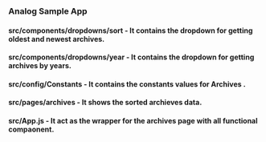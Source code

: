 ### Analog Sample App

#### src/components/dropdowns/sort - It contains the dropdown for getting oldest and newest archives.

#### src/components/dropdowns/year - It contains the dropdown for getting archives by years.

#### src/config/Constants - It contains the constants values for Archives .

#### src/pages/archives - It shows the sorted archieves data.

#### src/App.js - It act as the wrapper for the archives page with all functional compaonent.

